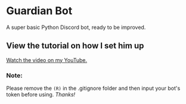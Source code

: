 # Guardian Bot
A super basic Python Discord bot, ready to be improved.

## View the tutorial on how I set him up
<a href="https://www.youtube.com/watch?v=WHvhsf8vUPM">
  Watch the video on my YouTube.
</a>

### Note:
Please remove the `(R)` in the .gitignore folder and then input your bot's token before using.
*Thanks!*

